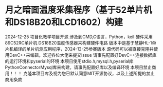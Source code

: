 # 月之暗面温度采集程序（基于52单片机和DS18B20和LCD1602）构建
2024-12-25 项目化教学项目开源
涉及到CMD,C语言，Python，keil
硬件采用89C52RC单片机 DS18B20温度传感器来构建硬件电路
版本中是基于慧静HL-1单片机编译的单片机测应用程序，2024-12-25参赛版本
源代码可以被直接克隆并使用DevC++来编辑，欢迎各位大佬来提交issue
请事先配置好DevC++连接数据库的运行环境和pyserial的环境
本项目使用stdio.h,mysql.h,pyserial库PythonConnectorMysql库来构建，请事先配置好库以及编译环境
本项目禁止商用！！！
克隆本项目库及视为您已默认同意MIT开源协议，以及上述所提的禁止商用条款

